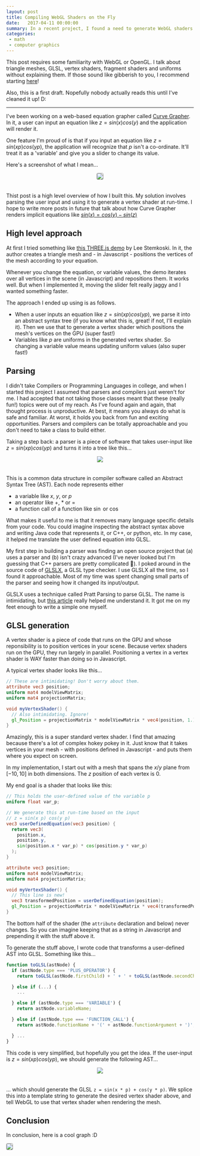 ```yaml
---
layout: post
title: Compiling WebGL Shaders on the Fly
date:   2017-04-11 00:00:00
summary: In a recent project, I found a need to generate WebGL shaders based on user-input. This is how I did it.
categories:
 - math
 - computer graphics
---
```


<link rel="stylesheet" href="https://cdnjs.cloudflare.com/ajax/libs/KaTeX/0.7.1/katex.min.css" integrity="sha384-wITovz90syo1dJWVh32uuETPVEtGigN07tkttEqPv+uR2SE/mbQcG7ATL28aI9H0" crossorigin="anonymous">
<script src="https://cdnjs.cloudflare.com/ajax/libs/KaTeX/0.7.1/katex.min.js" integrity="sha384-/y1Nn9+QQAipbNQWU65krzJralCnuOasHncUFXGkdwntGeSvQicrYkiUBwsgUqc1" crossorigin="anonymous"></script>
<script src="https://cdnjs.cloudflare.com/ajax/libs/KaTeX/0.7.1/contrib/auto-render.min.js" integrity="sha384-dq1/gEHSxPZQ7DdrM82ID4YVol9BYyU7GbWlIwnwyPzotpoc57wDw/guX8EaYGPx" crossorigin="anonymous"></script>

This post requires some familiarity with WebGL or OpenGL. I talk about triangle meshes, GLSL, vertex shaders, fragment shaders and uniforms without explaining them. If those sound like gibberish to you, I recommend starting <a href="https://webglfundamentals.org/" target="_blank">here</a>!

Also, this is a first draft. Nopefully nobody actually reads this until I've cleaned it up! D:

---

I've been working on a web-based equation grapher called <a href="https://curvegrapher.com" target="_blank">Curve Grapher</a>. In it, a user can input an equation like $z = sin(x) cos(y)$ and the application will render it.

One feature I'm proud of is that if you input an equation like $z = sin(x p) cos(y p)$, the application will recognize that $p$ isn't a co-ordinate. It'll treat it as a 'variable' and give you a slider to change its value.

Here's a screenshot of what I mean...

<div style="text-align: center;">
  <img style="border: 1px solid #999; border-radius: 3px; margin-bottom: 20px;" src="/images/compiling-shaders/variable-small.gif" />
</div>

Thist post is a high level overview of how I built this. My solution involves parsing the user input and using it to generate a vertex shader at run-time. I hope to write more posts in future that talk about how Curve Grapher renders implicit equations like <a href="https://www.curvegrapher.com/#v=0&eq=sin(x)%20%3D%20cos(y)%20-%20sin(z)&hi=0&va=&c=15.14%2C14.91%2C19.98%7D&l=0.00~1.00~0.00~1.00" target="_blank">$sin(x) = cos(y) - sin(z)$</a>

## High level approach

At first I tried something like <a href="https://stemkoski.github.io/Three.js/Graphulus-Function.html" target="_blank">this THREE.js demo</a> by Lee Stemkoski. In it, the author creates a triangle mesh and - in Javascript - positions the vertices of the mesh according to your equation.

Whenever you change the equation, or variable values, the demo iterates over all vertices in the scene (in Javascript) and repositions them. It works well. But when I implemented it, moving the slider felt really jaggy and I wanted something faster.

The approach I ended up using is as follows.

 - When a user inputs an equation like $z = sin(x p) cos(y p)$, we parse it into an abstract syntax tree (if you know what this is, great! if not, I'll explain it). Then we use that to generate a vertex shader which positions the mesh's vertices on the GPU (super fast!)
 - Variables like $p$ are uniforms in the generated vertex shader. So changing a variable value means updating uniform values (also super fast!)

## Parsing

I didn't take Compilers or Programming Languages in college, and when I started this project I assumed that parsers and compilers just weren't for me. I had accepted that not taking those classes meant that these (really fun!) topics were out of my reach. As I've found again and again, that thought process is unproductive. At best, it means you always do what is safe and familiar. At worst, it holds you back from fun and exciting opportunities. Parsers and compilers can be totally approachable and you don't need to take a class to build either.

Taking a step back: a parser is a piece of software that takes user-input like $z = sin(x p) cos(y p)$ and turns it into a tree like this...

<div style="text-align: center;">
  <img style="margin-bottom: 20px;" src="/images/compiling-shaders/ast.svg" />
</div>

This is a common data structure in compiler software called an Abstract Syntax Tree (AST). Each node represents either

 - a variable like $x$, $y$, or $p$
 - an operator like $+$, $*$ or $=$
 - a function call of a function like $\sin$ or $\cos$

What makes it useful to me is that it removes many language specific details from your code. You could imagine inspecting the abstract syntax above and writing Java code that represents it, or C++, or python, etc. In my case, it helped me translate the user defined equation into GLSL.

My first step in building a parser was finding an open source project that (a) uses a parser and (b) isn't crazy advanced (I've never looked but I'm guessing that C++ parsers are pretty complicated 🙈). I poked around in the source code of <a href="https://github.com/evanw/glslx" target="_blank">GLSLX</a>, a GLSL type checker. I use GLSLX all the time, so I found it approachable. Most of my time was spent changing small parts of the parser and seeing how it changed its input/output.

GLSLX uses a technique called Pratt Parsing to parse GLSL. The name is intimidating, but <a href="http://journal.stuffwithstuff.com/2011/03/19/pratt-parsers-expression-parsing-made-easy/" target="_blank"/>this article</a> really helped me understand it. It got me on my feet enough to write a simple one myself.

## GLSL generation

A vertex shader is a piece of code that runs on the GPU and whose reponsibility is to position vertices in your scene. Because vertex shaders run on the GPU, they run largely in parallel. Positioning a vertex in a vertex shader is WAY faster than doing so in Javascript.

A typical vertex shader looks like this...

~~~glsl
// These are intimidating! Don't worry about them.
attribute vec3 position;
uniform mat4 modelViewMatrix;
uniform mat4 projectionMatrix;

void myVertexShader() {
  // Also intimidating. Ignore!
  gl_Position = projectionMatrix * modelViewMatrix * vec4(position, 1.);
}
~~~

Amazingly, this is a super standard vertex shader. I find that amazing because there's a lot of complex hokey pokey in it. Just know that it takes vertices in your mesh - with positions defined in Javascript - and puts them where you expect on screen.

In my implementation, I start out with a mesh that spans the $x/y$ plane from $[-10, 10]$ in both dimensions. The $z$ position of each vertex is $0$.

My end goal is a shader that looks like this:

~~~glsl
// This holds the user-defined value of the variable p
uniform float var_p;

// We generate this at run-time based on the input
// z = sin(x p) cos(y p)
vec3 userDefinedEquation(vec3 position) {
  return vec3(
    position.x,
    position.y,
    sin(position.x * var_p) * cos(position.y * var_p)
  );
}

attribute vec3 position;
uniform mat4 modelViewMatrix;
uniform mat4 projectionMatrix;

void myVertexShader() {
  // This line is new!
  vec3 transformedPosition = userDefinedEquation(position);
  gl_Position = projectionMatrix * modelViewMatrix * vec4(transformedPosition, 1.);
}
~~~

The bottom half of the shader (the `attribute` declaration and below) never changes. So you can imagine keeping that as a string in Javascript and prepending it with the stuff above it.

To generate the stuff above, I wrote code that transforms a user-defined AST into GLSL. Something like this...

~~~js
function toGLSL(astNode) {
  if (astNode.type === 'PLUS_OPERATOR') {
    return toGLSL(astNode.firstChild) + ' + ' + toGLSL(astNode.secondChild);

  } else if (...) {
    ...

  } else if (astNode.type === 'VARIABLE') {
    return astNode.variableName;

  } else if (astNode.type === 'FUNCTION_CALL') {
    return astNode.functionName + '(' + astNode.functionArgument + ')';

  } ...
}
~~~

This code is very simplified, but hopefully you get the idea. If the user-input is $z = sin(x p) cos(y p)$, we should generate the following AST...

<div style="text-align: center;">
  <img style="margin-bottom: 20px;" src="/images/compiling-shaders/ast.svg" />
</div>

... which should generate the GLSL `z = sin(x * p) + cos(y * p)`. We splice this into a template string to generate the desired vertex shader above, and tell WebGL to use that vertex shader when rendering the mesh.

## Conclusion

In conclusion, here is a cool graph :D

<a href="https://www.curvegrapher.com/#v=0&eq=z%20%3D%20sin(atan(sin(x)%20cos(y)%20p))&hi=0&va=p~2.24~-3.00~3.00~0&c=-9.60%2C11.93%2C10.18%7D&l=0.00~1.00~0.00~1.00" target="_blank" style="text-align: center; text-decoration: none;">
  <img style="border: 1px solid #999; border-radius: 3px; margin-bottom: 20px;" src="/images/compiling-shaders/cool.gif" />
</a>

<script>
document.addEventListener('DOMContentLoaded', function () {
  renderMathInElement(document.body, {
    delimiters: [{
        left: "$",
        right: "$",
        display: false
      }, {
        left: "@",
        right: "@",
        display: true,
      }],
  });
});
</script>